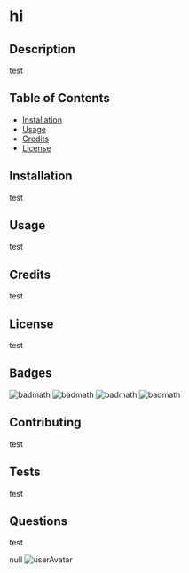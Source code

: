 
   # hi

   ## Description 

   test

   ## Table of Contents
   * [Installation](#installation)
   * [Usage](#usage)
   * [Credits](#credits)
   * [License](#license)
   
   ## Installation

   test

   ## Usage 

   test

   ## Credits

   test

   ## License

   test

   ## Badges

   ![badmath](https://img.shields.io/github/issues/hondahelix/hi)
   ![badmath](https://img.shields.io/github/forks/hondahelix/hi)
   ![badmath](https://img.shields.io/github/stars/hondahelix/hi)
   ![badmath](https://img.shields.io/github/license/hondahelix/hi)

   ## Contributing

   test

   ## Tests

   test

   ## Questions

   test

   null
   ![userAvatar](https://avatars0.githubusercontent.com/u/70417229?v=4)

   